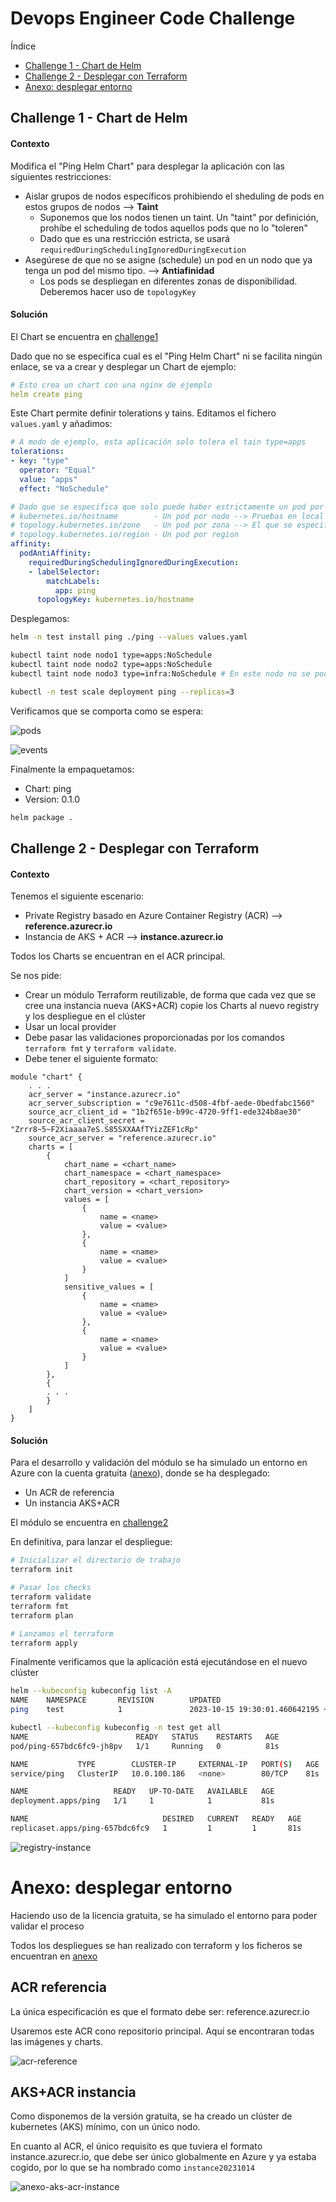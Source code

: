 

# Devops Engineer Code Challenge


Índice
- [Challenge 1 - Chart de Helm](#challenge-1---chart-de-helm)
- [Challenge 2 - Desplegar con Terraform](#challenge-2---desplegar-con-terraform)
- [Anexo: desplegar entorno](#anexo-desplegar-entorno)


## Challenge 1 - Chart de Helm



#### Contexto

Modifica el "Ping Helm Chart" para desplegar la aplicación con las siguientes restricciones:

- Aislar grupos de nodos específicos prohibiendo el sheduling de pods en estos grupos de nodos --> **Taint**
  - Suponemos que los nodos tienen un taint. Un "taint" por definición, prohíbe el scheduling de todos aquellos pods que no lo "toleren"
  - Dado que es una restricción estricta, se usará `requiredDuringSchedulingIgnoredDuringExecution`
- Asegúrese de que no se asigne (schedule) un pod en un nodo que ya tenga un pod del mismo tipo. --> **Antiafinidad**
  - Los pods se despliegan en diferentes zonas de disponibilidad. Deberemos hacer uso de `topologyKey`



#### **Solución**

El Chart se encuentra en [challenge1](https://github.com/jmelg/devops-challenge/tree/master/challenge1)

Dado que no se especifica cual es el "Ping Helm Chart" ni se facilita ningún enlace, se va a crear y desplegar un Chart de ejemplo:

```yaml
# Esto crea un chart con una nginx de ejemplo
helm create ping
```

Este Chart permite definir tolerations y tains. Editamos el fichero `values.yaml` y añadimos:

```yaml
# A modo de ejemplo, esta aplicación solo tolera el tain type=apps
tolerations:
- key: "type"
  operator: "Equal"
  value: "apps"
  effect: "NoSchedule"

# Dado que se especifica que solo puede haber estrictamente un pod por zona, se configura requiredDuringSchedulingIgnoredDuringExecution y topology.kubernetes.io/zone
# kubernetes.io/hostname        - Un pod por nodo --> Pruebas en local
# topology.kubernetes.io/zone   - Un pod por zona --> El que se especifica en el challenge que deberemos usar en los cluster AKS
# topology.kubernetes.io/region - Un pod por region
affinity:
  podAntiAffinity:
    requiredDuringSchedulingIgnoredDuringExecution:
    - labelSelector:
        matchLabels:
          app: ping
      topologyKey: kubernetes.io/hostname
```

Desplegamos:

```bash
helm -n test install ping ./ping --values values.yaml

kubectl taint node nodo1 type=apps:NoSchedule
kubectl taint node nodo2 type=apps:NoSchedule
kubectl taint node nodo3 type=infra:NoSchedule # En este nodo no se podrá ejecutar la aplicacion

kubectl -n test scale deployment ping --replicas=3
```

Verificamos que se comporta como se espera:

![pods](https://github.com/jmelg/devops-challenge/blob/master/img/ch1-pods.png)

![events](https://github.com/jmelg/devops-challenge/blob/master/img/ch1-events.png)

Finalmente la empaquetamos:

- Chart: ping
- Version: 0.1.0

```bash
helm package .
```



## Challenge 2 - Desplegar con Terraform



#### Contexto

Tenemos el siguiente escenario:

- Private Registry basado en Azure Container Registry (ACR) --> **reference.azurecr.io**
- Instancia de AKS + ACR --> **instance.azurecr.io**

Todos los Charts se encuentran en el ACR principal. 

Se nos pide:

- Crear un módulo Terraform reutilizable, de forma que cada vez que se cree una instancia nueva (AKS+ACR) copie los Charts al nuevo registry y los despliegue en el clúster
- Usar un local provider
- Debe pasar las validaciones proporcionadas por los comandos `terraform fmt` y `terraform validate`.
- Debe tener el siguiente formato:

```
module "chart" {
    . . .
    acr_server = "instance.azurecr.io"
    acr_server_subscription = "c9e7611c-d508-4fbf-aede-0bedfabc1560"
    source_acr_client_id = "1b2f651e-b99c-4720-9ff1-ede324b8ae30"
    source_acr_client_secret = "Zrrr8~5~F2Xiaaaa7eS.S85SXXAAfTYizZEF1cRp"
    source_acr_server = "reference.azurecr.io"
    charts = [
        {
            chart_name = <chart_name>
            chart_namespace = <chart_namespace>
            chart_repository = <chart_repository>
            chart_version = <chart_version>
            values = [
                {
                    name = <name>
                    value = <value>
                },
                {
                    name = <name>
                    value = <value>
                }
            ]
            sensitive_values = [
                {
                    name = <name>
                    value = <value>
                },
                {
                    name = <name>
                    value = <value>
                }
            ]
        },
        {
        . . .
        }
    ]
}
```



#### Solución

Para el desarrollo y validación del módulo se ha simulado un entorno en Azure con la cuenta gratuita ([anexo](#anexo-desplegar-entorno)), donde se ha desplegado:

- Un ACR de referencia
- Un instancia AKS+ACR

El módulo se encuentra en [challenge2](https://github.com/jmelg/devops-challenge/tree/master/challenge2)

En definitiva, para lanzar el despliegue:

```bash
# Inicializar el directorio de trabajo
terraform init

# Pasar los checks
terraform validate
terraform fmt
terraform plan

# Lanzamos el terraform
terraform apply
```

Finalmente verificamos que la aplicación está ejecutándose en el nuevo clúster

```bash
helm --kubeconfig kubeconfig list -A
NAME    NAMESPACE       REVISION        UPDATED                                         STATUS          CHART           APP VERSION
ping    test            1               2023-10-15 19:30:01.460642195 +0200 CEST        deployed        ping-0.1.0      1.16.0

kubectl --kubeconfig kubeconfig -n test get all
NAME                        READY   STATUS    RESTARTS   AGE
pod/ping-657bdc6fc9-jh8pv   1/1     Running   0          81s

NAME           TYPE        CLUSTER-IP     EXTERNAL-IP   PORT(S)   AGE
service/ping   ClusterIP   10.0.100.186   <none>        80/TCP    81s

NAME                   READY   UP-TO-DATE   AVAILABLE   AGE
deployment.apps/ping   1/1     1            1           81s

NAME                              DESIRED   CURRENT   READY   AGE
replicaset.apps/ping-657bdc6fc9   1         1         1       81s
```



![registry-instance](https://github.com/jmelg/devops-challenge/blob/master/img/ch2-registry.png)





# Anexo: desplegar entorno

Haciendo uso de la licencia gratuita, se ha simulado el entorno para poder validar el proceso

Todos los despliegues se han realizado con terraform y los ficheros se encuentran en [anexo](https://github.com/jmelg/devops-challenge/tree/master/anexo)



## ACR referencia

La única especificación es que el formato debe ser: reference.azurecr.io

Usaremos este ACR cono repositorio principal. Aquí se encontraran todas las imágenes y charts.

![acr-reference](https://github.com/jmelg/devops-challenge/blob/master/img/anexo-acr-reference.png)



## AKS+ACR instancia

Como disponemos de la versión gratuita, se ha creado un clúster de kubernetes (AKS) mínimo, con un único nodo.

En cuanto al ACR, el único requisito es que tuviera el formato instance.azurecr.io, que debe ser único globalmente en Azure y ya estaba cogido, por lo que se ha nombrado como `instance20231014`

![anexo-aks-acr-instance](https://github.com/jmelg/devops-challenge/blob/master/img/anexo-aks-acr-instance.png)



